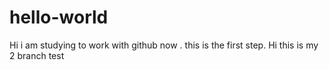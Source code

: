 # hello-world


Hi  i am studying to work with github now . this is the first step. 
Hi  this is my 2 branch test
